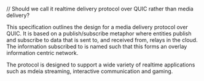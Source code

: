 // Should we call it realtime delivery protocol over QUIC rather than media delivery?

This specification outlines the design for a media delivery protocol over QUIC. It is based on a publish/subscribe metaphor where entities publish and subscribe to data that is sent to, and received from, relays in the cloud. The information subscribed to is named such that this forms an overlay
information centric network.

The protocol is designed to support a wide variety of realtime applications such as mdeia streaming, interactive communication and gaming.


